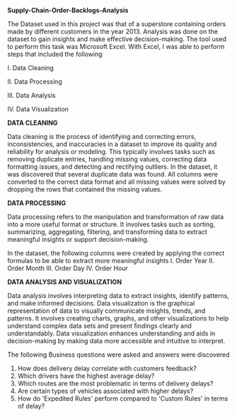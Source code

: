 **Supply-Chain-Order-Backlogs-Analysis**

The Dataset used in this project was that of a superstore containing orders made by different customers in the year 2013. Analysis was done on the dataset to gain insights and make effective decision-making. The tool used to perform this task was Microsoft Excel. With Excel, I was able to perform steps that included the following

I. Data Cleaning

II. Data Processing

III. Data Analysis

IV. Data Visualization

**DATA CLEANING**

Data cleaning is the process of identifying and correcting errors, inconsistencies, and inaccuracies in a dataset to improve its quality and reliability for analysis or modeling. This typically involves tasks such as removing duplicate entries, handling missing values, correcting data formatting issues, and detecting and rectifying outliers. In the dataset, it was discovered that several duplicate data was found. All columns were converted to the correct data format and all missing values were solved by dropping the rows that contained the missing values.

**DATA PROCESSING**

Data processing refers to the manipulation and transformation of raw data into a more useful format or structure. It involves tasks such as sorting, summarizing, aggregating, filtering, and transforming data to extract meaningful insights or support decision-making.

In the dataset, the following columns were created by applying the correct formulas to be able to extract more meaningful insights
I. Order Year
II. Order Month
III. Order Day
IV. Order Hour

**DATA ANALYSIS AND VISUALIZATION**

Data analysis involves interpreting data to extract insights, identify patterns, and make informed decisions. Data visualization is the graphical representation of data to visually communicate insights, trends, and patterns. It involves creating charts, graphs, and other visualizations to help understand complex data sets and present findings clearly and understandably. Data visualization enhances understanding and aids in decision-making by making data more accessible and intuitive to interpret.

The following Business questions were asked and answers were discovered
1. How does delivery delay correlate with customers feedback?
2. Which drivers have the highest average delay?
3. Which routes are the most problematic in terms of delivery delays?
4. Are certain types of vehicles associated with higher delays?
5. How do 'Expedited Rules' perform compared to 'Custom Rules' in terms of delay?
